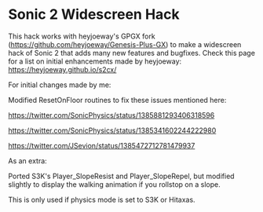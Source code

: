 # Sonic 2 Widescreen Hack

This hack works with heyjoeway's GPGX fork (https://github.com/heyjoeway/Genesis-Plus-GX) to make a widescreen hack of Sonic 2 that adds many new features and bugfixes. 
Check this page for a list on initial enhancements made by heyjoeway: https://heyjoeway.github.io/s2cx/

For initial changes made by me:

Modified ResetOnFloor routines to fix these issues mentioned here:

https://twitter.com/SonicPhysics/status/1385881293406318596

https://twitter.com/SonicPhysics/status/1385341602244222980

https://twitter.com/JSevion/status/1385472712781479937


As an extra:

Ported S3K's Player_SlopeResist and Player_SlopeRepel, but modified slightly to display the walking animation if you rollstop on a slope.

This is only used if physics mode is set to S3K or Hitaxas. 
